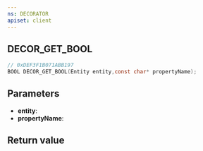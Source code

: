 ```yaml
---
ns: DECORATOR
apiset: client
---
```

## DECOR_GET_BOOL

```c
// 0xDEF3F1B071ABB197
BOOL DECOR_GET_BOOL(Entity entity,const char* propertyName);
```


## Parameters
* **entity**:
* **propertyName**:

## Return value